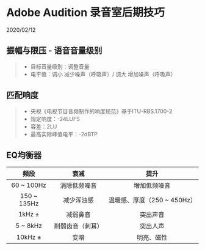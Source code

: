 # Adobe Audition 录音室后期技巧

2020/02/12

## 振幅与限压 - 语音音量级别

> - 目标音量级别：调整音量
> - 电平值：调小 减少噪声（呼吸声）/ 调大 增加噪声（呼吸声）

## 匹配响度
> - 央视《电视节目音频制作的响度规范》基于ITU-RBS.1700-2
> - 规定响度：-24LUFS
> - 容差：2LU
> - 最高实际峰值电平：-2dBTP

## EQ均衡器

|    频段     |       衰减       |            提升             |
| :---------: | :--------------: | :-------------------------: |
| 60 ~ 100Hz  |   消除低频噪音   |        增加低频噪音         |
| 150 ~ 135Hz |    减少浑浊感    | 温暖感、厚度（250 ~ 450Hz） |
|   1kHz ±    |     减弱鼻音     |          突出声音           |
|  5 ~ 8kHz   | 削弱齿音（刺耳） |          突出人声           |
|   10kHz ±   |       变暗       |         明亮、磁性          |